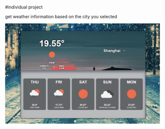 #individual project

get weather information based on the city you selected

![alt text](https://github.com/MarkMaMsw/weatherapp/blob/master/weatherapp.PNG)

